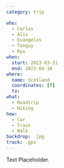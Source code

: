 ```yaml
---
category: trip

who:
  - Carlos
  - Alix
  - Evangelos
  - Tanguy
  - Ryu
when:
  start: 2023-03-31
  end: 2023-04-10
where:
  name: Scotland
  coordinates: [?]
  to:
what: 
  - Roadtrip
  - Hiking
how:
  - Car
  - Train
  - Walk
backdrop: .jpg
track: .gpx
---
```


Text Placeholder.